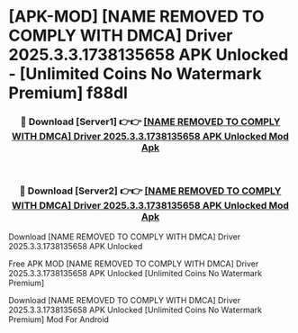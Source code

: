 # [APK-MOD] [NAME REMOVED TO COMPLY WITH DMCA] Driver 2025.3.3.1738135658 APK Unlocked - [Unlimited Coins No Watermark Premium] f88dl



<div align="center">
<h3>🔴 Download [Server1] 👉👉 <a href="https://momento.my/?title=[NAME_REMOVED_TO_COMPLY_WITH_DMCA]_Driver_2025.3.3.1738135658_APK_Unlocked">[NAME REMOVED TO COMPLY WITH DMCA] Driver 2025.3.3.1738135658 APK Unlocked Mod Apk</a></h3><br>

<h3>🔴 Download [Server2] 👉👉 <a href="https://momento.my/?title=[NAME_REMOVED_TO_COMPLY_WITH_DMCA]_Driver_2025.3.3.1738135658_APK_Unlocked">[NAME REMOVED TO COMPLY WITH DMCA] Driver 2025.3.3.1738135658 APK Unlocked Mod Apk</a></h3>
</div>



Download [NAME REMOVED TO COMPLY WITH DMCA] Driver 2025.3.3.1738135658 APK Unlocked 

Free APK MOD [NAME REMOVED TO COMPLY WITH DMCA] Driver 2025.3.3.1738135658 APK Unlocked [Unlimited Coins No Watermark Premium]

Download [NAME REMOVED TO COMPLY WITH DMCA] Driver 2025.3.3.1738135658 APK Unlocked [Unlimited Coins No Watermark Premium] Mod For Android
